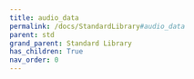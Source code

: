 ```yaml
---
title: audio_data
permalink: /docs/StandardLibrary#audio_data
parent: std
grand_parent: Standard Library
has_children: True
nav_order: 0
---
```

